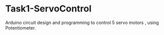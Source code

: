 # Task1-ServoControl
Arduino circuit design and programming to control 5 servo motors , using Potentiometer.
